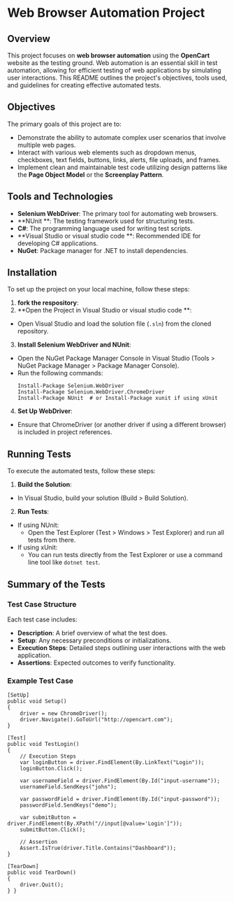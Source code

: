 # Web Browser Automation Project

## Overview

This project focuses on **web browser automation** using the **OpenCart** website as the testing ground. Web automation is an essential skill in test automation, allowing for efficient testing of web applications by simulating user interactions. This README outlines the project's objectives, tools used, and guidelines for creating effective automated tests.

## Objectives

The primary goals of this project are to:

- Demonstrate the ability to automate complex user scenarios that involve multiple web pages.
- Interact with various web elements such as dropdown menus, checkboxes, text fields, buttons, links, alerts, file uploads, and frames.
- Implement clean and maintainable test code utilizing design patterns like the **Page Object Model** or the **Screenplay Pattern**.

## Tools and Technologies

-  **Selenium WebDriver**: The primary tool for automating web browsers.
-  **NUnit **: The testing framework used for structuring tests.
-  **C#**: The programming language used for writing test scripts.
-  **Visual Studio or visual studio code **: Recommended IDE for developing C# applications.
- **NuGet**: Package manager for .NET to install dependencies.

## Installation

To set up the project on your local machine, follow these steps:

1. **fork the respository**:
2. **Open the Project in Visual Studio or visual studio code **:
- Open Visual Studio and load the solution file (`.sln`) from the cloned repository.

3. **Install Selenium WebDriver and NUnit**:
- Open the NuGet Package Manager Console in Visual Studio (Tools > NuGet Package Manager > Package Manager Console).
- Run the following commands:
  ```
  Install-Package Selenium.WebDriver
  Install-Package Selenium.WebDriver.ChromeDriver
  Install-Package NUnit  # or Install-Package xunit if using xUnit
  ```

4. **Set Up WebDriver**:
- Ensure that ChromeDriver (or another driver if using a different browser) is included in  project references.

## Running Tests

To execute the automated tests, follow these steps:

1. **Build the Solution**:
- In Visual Studio, build your solution (Build > Build Solution).

2. **Run Tests**:
- If using NUnit:
  - Open the Test Explorer (Test > Windows > Test Explorer) and run all tests from there.
- If using xUnit:
  - You can run tests directly from the Test Explorer or use a command line tool like `dotnet test`.

## Summary of the Tests

### Test Case Structure

Each test case  includes:

- **Description**: A brief overview of what the test does.
- **Setup**: Any necessary preconditions or initializations.
- **Execution Steps**: Detailed steps outlining user interactions with the web application.
- **Assertions**: Expected outcomes to verify functionality.

### Example Test Case

    [SetUp]
    public void Setup()
    {
        driver = new ChromeDriver();
        driver.Navigate().GoToUrl("http://opencart.com");
    }

    [Test]
    public void TestLogin()
    {
        // Execution Steps
        var loginButton = driver.FindElement(By.LinkText("Login"));
        loginButton.Click();

        var usernameField = driver.FindElement(By.Id("input-username"));
        usernameField.SendKeys("john");

        var passwordField = driver.FindElement(By.Id("input-password"));
        passwordField.SendKeys("demo");

        var submitButton = driver.FindElement(By.XPath("//input[@value='Login']"));
        submitButton.Click();

        // Assertion
        Assert.IsTrue(driver.Title.Contains("Dashboard"));
    }

    [TearDown]
    public void TearDown()
    {
        driver.Quit();
    } }



